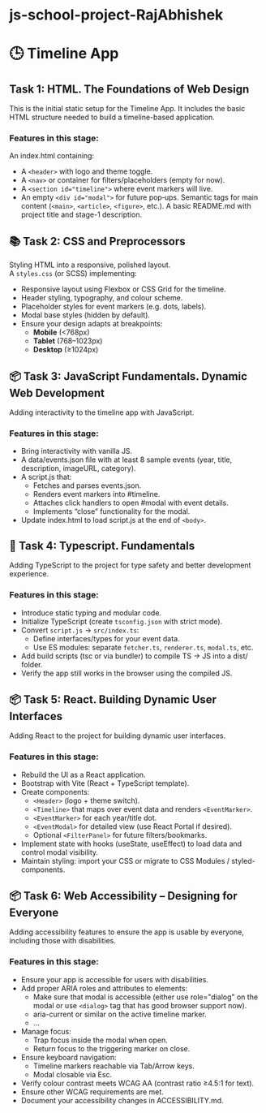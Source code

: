 # js-school-project-RajAbhishek

# 🕒 Timeline App

## Task 1: HTML. The Foundations of Web Design

This is the initial static setup for the Timeline App. It includes the basic HTML structure needed to build a timeline-based application.

### Features in this stage:
An index.html containing:
- A `<header>` with logo and theme toggle.
- A `<nav>` or container for filters/placeholders (empty for now).
- A `<section id="timeline">` where event markers will live.
- An empty `<div id="modal">` for future pop‑ups. 
Semantic tags for main content (`<main>`, `<article>`, `<figure>`, etc.). 
A basic README.md with project title and stage-1 description.

## 📚 Task 2: CSS and Preprocessors

Styling HTML into a responsive, polished layout.  
A `styles.css` (or SCSS) implementing:

- Responsive layout using Flexbox or CSS Grid for the timeline.
- Header styling, typography, and colour scheme.
- Placeholder styles for event markers (e.g. dots, labels).
- Modal base styles (hidden by default).
- Ensure your design adapts at breakpoints:
  - **Mobile** (<768px)
  - **Tablet** (768–1023px)
  - **Desktop** (≥1024px)

## 📦 Task 3: JavaScript Fundamentals. Dynamic Web Development

Adding interactivity to the timeline app with JavaScript.
### Features in this stage:
- Bring interactivity with vanilla JS. 
- A data/events.json file with at least 8 sample events (year, title, description, imageURL, category). 
- A script.js that: 
  - Fetches and parses events.json. 
  - Renders event markers into #timeline. 
  - Attaches click handlers to open #modal with event details. 
  - Implements “close” functionality for the modal. 
- Update index.html to load script.js at the end of `<body>`. 

## 🧩 Task 4: Typescript. Fundamentals
Adding TypeScript to the project for type safety and better development experience.
### Features in this stage:
- Introduce static typing and modular code. 
- Initialize TypeScript (create `tsconfig.json` with strict mode). 
- Convert `script.js` → `src/index.ts`: 
  - Define interfaces/types for your event data. 
  - Use ES modules: separate `fetcher.ts`, `renderer.ts`, `modal.ts`, etc. 
- Add build scripts (tsc or via bundler) to compile TS → JS into a dist/ folder. 
- Verify the app still works in the browser using the compiled JS. 

## 📦 Task 5: React. Building Dynamic User Interfaces
Adding React to the project for building dynamic user interfaces.
### Features in this stage:
- Rebuild the UI as a React application. 
- Bootstrap with Vite (React + TypeScript template). 
- Create components: 
  - `<Header>` (logo + theme switch). 
  - `<Timeline>` that maps over event data and renders `<EventMarker>`. 
  - `<EventMarker>` for each year/title dot. 
  - `<EventModal>` for detailed view (use React Portal if desired). 
  - Optional `<FilterPanel>` for future filters/bookmarks. 
- Implement state with hooks (useState, useEffect) to load data and control modal visibility. 
- Maintain styling: import your CSS or migrate to CSS Modules / styled-components. 

## 📦 Task 6: Web Accessibility – Designing for Everyone
Adding accessibility features to ensure the app is usable by everyone, including those with disabilities.
### Features in this stage:
- Ensure your app is accessible for users with disabilities. 
- Add proper ARIA roles and attributes to elements: 
  - Make sure that modal is accessible (either use role="dialog" on the modal or use `<dialog>` tag that has good browser support now). 
  - aria-current or similar on the active timeline marker. 
  - ... 
- Manage focus: 
  - Trap focus inside the modal when open. 
  - Return focus to the triggering marker on close. 
- Ensure keyboard navigation: 
  - Timeline markers reachable via Tab/Arrow keys. 
  - Modal closable via Esc. 
- Verify colour contrast meets WCAG AA (contrast ratio ≥4.5:1 for text). 
- Ensure other WCAG requirements are met. 
- Document your accessibility changes in ACCESSIBILITY.md. 
